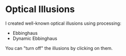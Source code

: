 # Optical Illusions

I created well-known optical illusions using processing:

* Ebbinghaus
* Dynamic Ebbinghaus


You can "turn off" the illusions by clicking on them.
